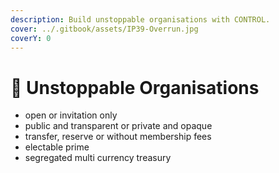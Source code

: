 ```yaml
---
description: Build unstoppable organisations with CONTROL.
cover: ../.gitbook/assets/IP39-Overrun.jpg
coverY: 0
---
```


# 🚀 Unstoppable Organisations

* open or invitation only
* public and transparent or private and opaque
* transfer, reserve or without membership fees
* electable prime
* segregated multi currency treasury

